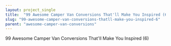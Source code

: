 ```yaml
---
layout: project_single
title:  "99 Awesome Camper Van Conversions That'll Make You Inspired (6)"
slug: "99-awesome-camper-van-conversions-thatll-make-you-inspired-6"
parent: "awesome-camper-van-conversions"
---
```

99 Awesome Camper Van Conversions That'll Make You Inspired (6)
